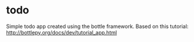todo
====

Simple todo app created using the bottle framework. Based on this tutorial: http://bottlepy.org/docs/dev/tutorial_app.html
